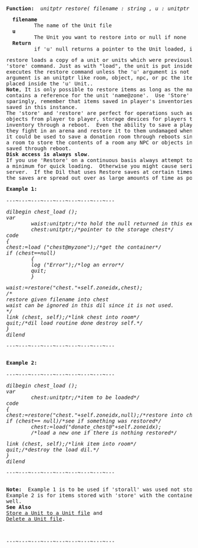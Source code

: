<div class="mw-parser-output"><p><br />
<span id="bfrestore"></span>
</p>
<pre><b>Function:</b>  <i>unitptr restore( filename&#160;: string , u&#160;: unitptr );</i>
</pre>
<pre>  <b>filename</b>
         The name of the Unit file
  <b>u</b>
         The Unit you want to restore into or null if none
  <b>Return</b>
         if 'u' null returns a pointer to the Unit loaded, if 'u' not null returns null and loads Units from the specified file into the unit 'u'
</pre>
<pre>restore loads a copy of a unit or units which were previously saved with the
'store' command. Just as with "load", the unit is put inside the unit which
executes the restore command unless the 'u' argument is not null.  If the 'u'
argument is an unitptr like room, object, npc, or pc the items restored will be
placed inside the 'u' Unit..
<b>Note</b>, It is only possible to restore items as long as the main-database
contains a reference for the unit 'name@zone'.  Use 'Store' and 'Restore'
sparingly, remember that items saved in player's inventories are automatically
saved in this instance.
The 'store' and 'restore' are perfect for operations such as mud mailing
objects from player to player, storage devices for players that will keep
inventory through a reboot.  Even the ability to save a players inventory while
they fight in an arena and restore it to them undamaged when finished.  Finally
it could be used to save a donation room through reboots since it can be used on
a room to store the contents of a room any NPC or objects in the room would be
saved through reboot.
<b>Disk access is always slow</b>.
If you use 'Restore' on a continuous basis always attempt to keep file sizes to
a minimum for quick loading.  Otherwise you might cause serious delays on the
server.  If the Dil that uses Restore saves at certain times try to make it so
the saves are spread out over as large amounts of time as possible.
</pre>
<pre><b>Example 1:</b>
<i>
---~---~---~---~---~---~---~---~---
</i></pre><i><pre>dilbegin chest_load ();
var
        waist:unitptr;/*to hold the null returned in this example*/
        chest:unitptr;/*pointer to the storage chest*/
code
{
chest:=load ("chest@myzone");/*get the container*/
if (chest==null)
        {
        log ("Error");/*log an error*/
        quit;
        }
</pre></i><i><pre>waist:=restore("chest."+self.zoneidx,chest);
/*
restore given filename into chest
waist can be ignored in this dil since it is not used.
*/
link (chest, self);/*link chest into room*/
quit;/*dil load routine done destroy self.*/
}
dilend
</pre></i><i><pre>---~---~---~---~---~---~---~---~---
</pre></i><i></i><pre><i></i>
<b>Example 2:</b>
<i>
---~---~---~---~---~---~---~---~---
</i></pre><i><pre>dilbegin chest_load ();
var
        chest:unitptr;/*item to be loaded*/
code
{
chest:=restore("chest."+self.zoneidx,null);/*restore into chest*/
if (chest== null)/*see if something was restored*/
        chest:=load("donate_chest@"+self.zoneidx);
        /*load a new one if there is nothing restored*/
</pre></i><i><pre>link (chest, self);/*link item into room*/
quit;/*destroy the load dil.*/
}
dilend
</pre></i><i><pre>---~---~---~---~---~---~---~---~---
</pre></i><i></i><pre><i></i>
<b>Note:</b>  Example 1 is to be used if 'storall' was used not storing a container.
Example 2 is for items stored with 'store' with the container saved as
well.
<b>See Also</b>
<a href="#bpstore">Store a Unit to a Unit file</a> and
<a href="#bfdelunit">Delete a Unit file</a>.
</pre>
<p><br />
</p>
<pre>---~---~---~---~---~---~---~---~---
</pre></div>
